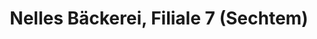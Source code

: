 ---
title: "Nelles Bäckerei, Filiale 7 (Sechtem)"
url: /bornheim/nelles-baeckerei-filiale-7-sechtem/
shop: Bäckerei
---